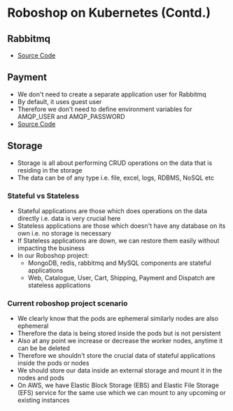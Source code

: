 # Roboshop on Kubernetes (Contd.)

## Rabbitmq

- [Source Code](https://github.com/sivadevopsdaws74s/k8-roboshop/blob/master/rabbitmq/manifest.yaml)

## Payment

- We don't need to create a separate application user for Rabbitmq
- By default, it uses guest user
- Therefore we don't need to define environment variables for AMQP_USER and AMQP_PASSWORD
- [Source Code](https://github.com/sivadevopsdaws74s/k8-roboshop/blob/master/payment/manifest.yaml)

## Storage

- Storage is all about performing CRUD operations on the data that is residing in the storage
- The data can be of any type i.e. file, excel, logs, RDBMS, NoSQL etc

### Stateful vs Stateless

- Stateful applications are those which does operations on the data directly i.e. data is very crucial here
- Stateless applications are those which doesn't have any database on its own i.e. no storage is necessary
- If Stateless applications are down, we can restore them easily without impacting the business
- In our Roboshop project:
  - MongoDB, redis, rabbitmq and MySQL components are stateful applications
  - Web, Catalogue, User, Cart, Shipping, Payment and Dispatch are stateless applications

### Current roboshop project scenario

- We clearly know that the pods are ephemeral similarly nodes are also ephemeral
- Therefore the data is being stored inside the pods but is not persistent
- Also at any point we increase or decrease the worker nodes, anytime it can be be deleted
- Therefore we shouldn't store the crucial data of stateful applications inside the pods or nodes
- We should store our data inside an external storage and mount it in the nodes and pods
- On AWS, we have Elastic Block Storage (EBS) and Elastic File Storage (EFS) service for the same use which we can mount to any upcoming or existing instances